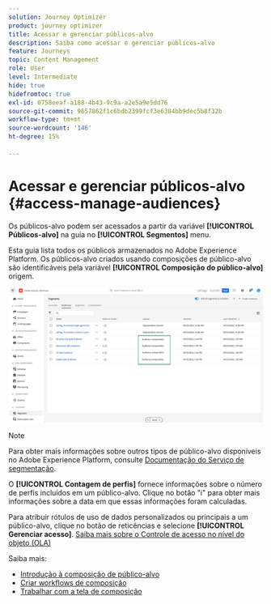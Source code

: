 ```yaml
---
solution: Journey Optimizer
product: journey optimizer
title: Acessar e gerenciar públicos-alvo
description: Saiba como acessar e gerenciar públicos-alvo
feature: Journeys
topic: Content Management
role: User
level: Intermediate
hide: true
hidefromtoc: true
exl-id: 0758eeaf-a188-4b43-9c9a-a2e5a9e5dd76
source-git-commit: 9657862f1c6bdb2399fcf3e6384bb9dec5b8f32b
workflow-type: tm+mt
source-wordcount: '146'
ht-degree: 15%

---
```


# Acessar e gerenciar públicos-alvo {#access-manage-audiences}

Os públicos-alvo podem ser acessados a partir da variável **[!UICONTROL Públicos-alvo]** na guia no **[!UICONTROL Segmentos]** menu.

Esta guia lista todos os públicos armazenados no Adobe Experience Platform. Os públicos-alvo criados usando composições de público-alvo são identificáveis pela variável **[!UICONTROL Composição do público-alvo]** origem.

![](assets/audiences-list.png)

>[!NOTE]
>
>Para obter mais informações sobre outros tipos de público-alvo disponíveis no Adobe Experience Platform, consulte [Documentação do Serviço de segmentação](https://experienceleague.adobe.com/docs/experience-platform/segmentation/ui/overview.html).

O **[!UICONTROL Contagem de perfis]** fornece informações sobre o número de perfis incluídos em um público-alvo. Clique no botão &quot;i&quot; para obter mais informações sobre a data em que essas informações foram calculadas.

Para atribuir rótulos de uso de dados personalizados ou principais a um público-alvo, clique no botão de reticências e selecione **[!UICONTROL Gerenciar acesso]**. [Saiba mais sobre o Controle de acesso no nível do objeto (OLA)](../administration/object-based-access.md)

<!--
-edit an audience?
-->

Saiba mais:

* [Introdução à composição de público-alvo](get-started-audience-orchestration.md)
* [Criar workflows de composição](create-compositions.md)
* [Trabalhar com a tela de composição](composition-canvas.md)
